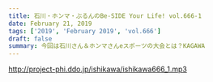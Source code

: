 ```yaml
---
title: 石川・ホンマ・ぶるんのBe-SIDE Your Life! vol.666-1
date: February 21, 2019
tags: ['2019', 'February 2019', 'vol.666']
draft: false
summary: 今回は石川さん＆ホンマさんeスポーツの大会とは？KAGAWA
---
```


http://project-phi.ddo.jp/ishikawa/ishikawa666_1.mp3